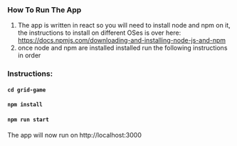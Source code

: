 ### How To Run The App

1. The app is written in react so you will need to install node and npm on it, the instructions to install on
   different OSes is over here: https://docs.npmjs.com/downloading-and-installing-node-js-and-npm
2. once node and npm are installed installed run the following instructions in order

### Instructions:

#### `cd grid-game`

#### `npm install`

#### `npm run start`

The app will now run on http://localhost:3000

